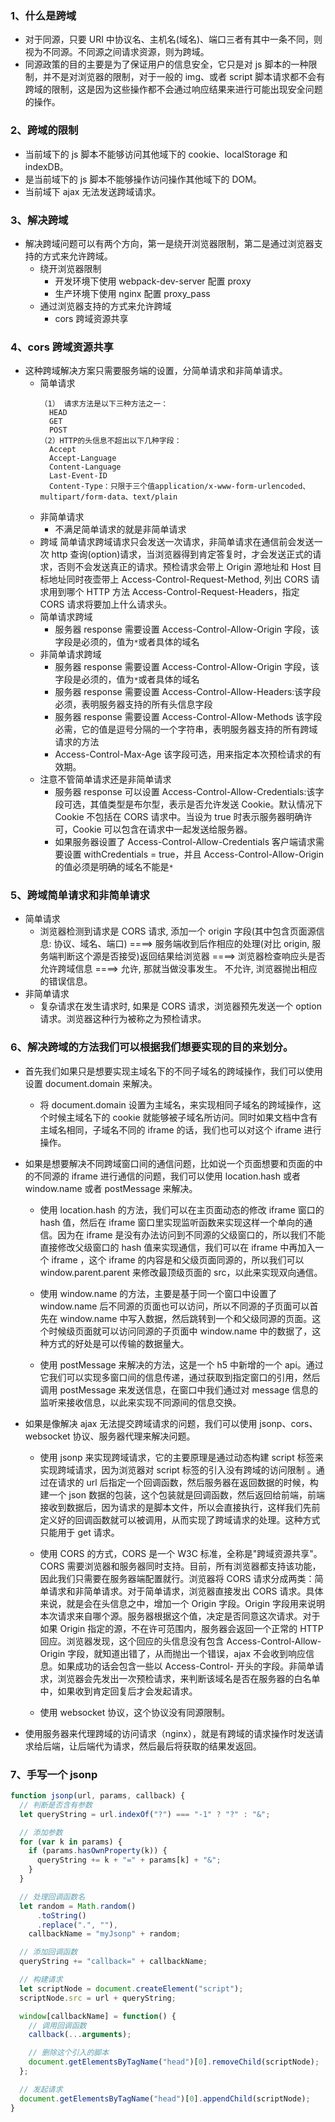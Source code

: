 ### 1、什么是跨域

- 对于同源，只要 URI 中协议名、主机名(域名)、端口三者有其中一条不同，则视为不同源。不同源之间请求资源，则为跨域。
- 同源政策的目的主要是为了保证用户的信息安全，它只是对 js 脚本的一种限制，并不是对浏览器的限制，对于一般的 img、或者 script 脚本请求都不会有跨域的限制，这是因为这些操作都不会通过响应结果来进行可能出现安全问题的操作。

### 2、跨域的限制

- 当前域下的 js 脚本不能够访问其他域下的 cookie、localStorage 和 indexDB。
- 是当前域下的 js 脚本不能够操作访问操作其他域下的 DOM。
- 当前域下 ajax 无法发送跨域请求。

### 3、解决跨域

- 解决跨域问题可以有两个方向，第一是绕开浏览器限制，第二是通过浏览器支持的方式来允许跨域。
  - 绕开浏览器限制
    - 开发环境下使用 webpack-dev-server 配置 proxy
    - 生产环境下使用 nginx 配置 proxy_pass
  - 通过浏览器支持的方式来允许跨域
    - cors 跨域资源共享

### 4、cors 跨域资源共享

- 这种跨域解决方案只需要服务端的设置，分简单请求和非简单请求。
  - 简单请求
    ```
    （1） 请求方法是以下三种方法之一：
      HEAD
      GET
      POST
    （2）HTTP的头信息不超出以下几种字段：
      Accept
      Accept-Language
      Content-Language
      Last-Event-ID
      Content-Type：只限于三个值application/x-www-form-urlencoded、multipart/form-data、text/plain
    ```
  - 非简单请求
    - 不满足简单请求的就是非简单请求
  - 跨域
    简单请求跨域请求只会发送一次请求，非简单请求在通信前会发送一次 http 查询(option)请求，当浏览器得到肯定答复时，才会发送正式的请求，否则不会发送真正的请求。预检请求会带上 Origin 源地址和 Host 目标地址同时夜壶带上 Access-Control-Request-Method, 列出 CORS 请求用到哪个 HTTP 方法
    Access-Control-Request-Headers，指定 CORS 请求将要加上什么请求头。
  - 简单请求跨域
    - 服务器 response 需要设置 Access-Control-Allow-Origin 字段，该字段是必须的，值为`*`或者具体的域名
  - 非简单请求跨域
    - 服务器 response 需要设置 Access-Control-Allow-Origin 字段，该字段是必须的，值为`*`或者具体的域名
    - 服务器 response 需要设置 Access-Control-Allow-Headers:该字段必须，表明服务器支持的所有头信息字段
    - 服务器 response 需要设置 Access-Control-Allow-Methods 该字段必需，它的值是逗号分隔的一个字符串，表明服务器支持的所有跨域请求的方法
    - Access-Control-Max-Age 该字段可选，用来指定本次预检请求的有效期。
  - 注意不管简单请求还是非简单请求
    - 服务器 response 可以设置 Access-Control-Allow-Credentials:该字段可选，其值类型是布尔型，表示是否允许发送 Cookie。默认情况下 Cookie 不包括在 CORS 请求中。当设为 true 时表示服务器明确许可，Cookie 可以包含在请求中一起发送给服务器。
    - 如果服务器设置了 Access-Control-Allow-Credentials 客户端请求需要设置 withCredentials = true，并且 Access-Control-Allow-Origin 的值必须是明确的域名不能是`*`

### 5、跨域简单请求和非简单请求

- 简单请求
  - 浏览器检测到请求是 CORS 请求, 添加一个 origin 字段(其中包含页面源信息: 协议、域名、端口) ====> 服务端收到后作相应的处理(对比 origin, 服务端判断这个源是否接受)返回结果给浏览器 ====> 浏览器检查响应头是否允许跨域信息 ====> 允许, 那就当做没事发生。 不允许, 浏览器抛出相应的错误信息。
- 非简单请求
  - 复杂请求在发生请求时, 如果是 CORS 请求，浏览器预先发送一个 option 请求。浏览器这种行为被称之为预检请求。

### 6、解决跨域的方法我们可以根据我们想要实现的目的来划分。

- 首先我们如果只是想要实现主域名下的不同子域名的跨域操作，我们可以使用设置 document.domain 来解决。

  - 将 document.domain 设置为主域名，来实现相同子域名的跨域操作，这个时候主域名下的 cookie 就能够被子域名所访问。同时如果文档中含有主域名相同，子域名不同的 iframe 的话，我们也可以对这个 iframe 进行操作。

- 如果是想要解决不同跨域窗口间的通信问题，比如说一个页面想要和页面的中的不同源的 iframe 进行通信的问题，我们可以使用 location.hash 或者 window.name 或者 postMessage 来解决。

  - 使用 location.hash 的方法，我们可以在主页面动态的修改 iframe 窗口的 hash 值，然后在 iframe 窗口里实现监听函数来实现这样一个单向的通信。因为在 iframe 是没有办法访问到不同源的父级窗口的，所以我们不能直接修改父级窗口的 hash 值来实现通信，我们可以在 iframe 中再加入一个 iframe ，这个 iframe 的内容是和父级页面同源的，所以我们可以 window.parent.parent 来修改最顶级页面的 src，以此来实现双向通信。

  - 使用 window.name 的方法，主要是基于同一个窗口中设置了 window.name 后不同源的页面也可以访问，所以不同源的子页面可以首先在 window.name 中写入数据，然后跳转到一个和父级同源的页面。这个时候级页面就可以访问同源的子页面中 window.name 中的数据了，这种方式的好处是可以传输的数据量大。

  - 使用 postMessage 来解决的方法，这是一个 h5 中新增的一个 api。通过它我们可以实现多窗口间的信息传递，通过获取到指定窗口的引用，然后调用 postMessage 来发送信息，在窗口中我们通过对 message 信息的监听来接收信息，以此来实现不同源间的信息交换。

- 如果是像解决 ajax 无法提交跨域请求的问题，我们可以使用 jsonp、cors、websocket 协议、服务器代理来解决问题。

  - 使用 jsonp 来实现跨域请求，它的主要原理是通过动态构建 script 标签来实现跨域请求，因为浏览器对 script 标签的引入没有跨域的访问限制 。通过在请求的 url 后指定一个回调函数，然后服务器在返回数据的时候，构建一个 json 数据的包装，这个包装就是回调函数，然后返回给前端，前端接收到数据后，因为请求的是脚本文件，所以会直接执行，这样我们先前定义好的回调函数就可以被调用，从而实现了跨域请求的处理。这种方式只能用于 get 请求。

  - 使用 CORS 的方式，CORS 是一个 W3C 标准，全称是"跨域资源共享"。CORS 需要浏览器和服务器同时支持。目前，所有浏览器都支持该功能，因此我们只需要在服务器端配置就行。浏览器将 CORS 请求分成两类：简单请求和非简单请求。对于简单请求，浏览器直接发出 CORS 请求。具体来说，就是会在头信息之中，增加一个 Origin 字段。Origin 字段用来说明本次请求来自哪个源。服务器根据这个值，决定是否同意这次请求。对于如果 Origin 指定的源，不在许可范围内，服务器会返回一个正常的 HTTP 回应。浏览器发现，这个回应的头信息没有包含 Access-Control-Allow-Origin 字段，就知道出错了，从而抛出一个错误，ajax 不会收到响应信息。如果成功的话会包含一些以 Access-Control- 开头的字段。非简单请求，浏览器会先发出一次预检请求，来判断该域名是否在服务器的白名单中，如果收到肯定回复后才会发起请求。

  - 使用 websocket 协议，这个协议没有同源限制。

- 使用服务器来代理跨域的访问请求（nginx），就是有跨域的请求操作时发送请求给后端，让后端代为请求，然后最后将获取的结果发返回。

### 7、手写一个 jsonp

```js
function jsonp(url, params, callback) {
  // 判断是否含有参数
  let queryString = url.indexOf("?") === "-1" ? "?" : "&";

  // 添加参数
  for (var k in params) {
    if (params.hasOwnProperty(k)) {
      queryString += k + "=" + params[k] + "&";
    }
  }

  // 处理回调函数名
  let random = Math.random()
      .toString()
      .replace(".", ""),
    callbackName = "myJsonp" + random;

  // 添加回调函数
  queryString += "callback=" + callbackName;

  // 构建请求
  let scriptNode = document.createElement("script");
  scriptNode.src = url + queryString;

  window[callbackName] = function() {
    // 调用回调函数
    callback(...arguments);

    // 删除这个引入的脚本
    document.getElementsByTagName("head")[0].removeChild(scriptNode);
  };

  // 发起请求
  document.getElementsByTagName("head")[0].appendChild(scriptNode);
}
```
